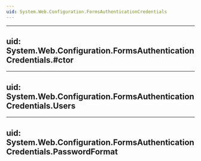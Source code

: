 ```yaml
---
uid: System.Web.Configuration.FormsAuthenticationCredentials
---
```


---
uid: System.Web.Configuration.FormsAuthenticationCredentials.#ctor
---

---
uid: System.Web.Configuration.FormsAuthenticationCredentials.Users
---

---
uid: System.Web.Configuration.FormsAuthenticationCredentials.PasswordFormat
---
